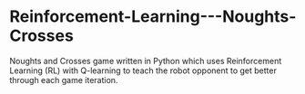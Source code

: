 # Reinforcement-Learning---Noughts-Crosses

Noughts and Crosses game written in Python which uses Reinforcement Learning (RL) with Q-learning to teach the robot opponent to get better through each game iteration. 
